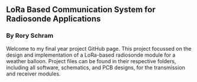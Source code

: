 ## LoRa Based Communication System for Radiosonde Applications
### By Rory Schram

Welcome to my final year project GitHub page. This project focussed on the design and implementation of a LoRa-based radiosonde module for a weather balloon. Project files can be found in their respective folders, including all software, schematics, and PCB designs, for the transmission and receiver modules.

